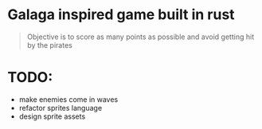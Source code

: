 # Galaga inspired game built in rust
> Objective is to score as many points as possible and avoid getting hit by the pirates

# TODO:
- make enemies come in waves
- refactor sprites language
- design sprite assets

